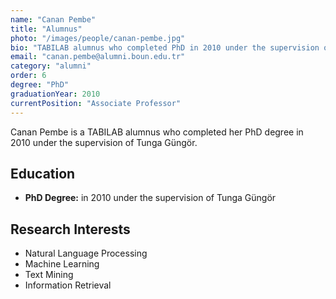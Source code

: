 ```yaml
---
name: "Canan Pembe"
title: "Alumnus"
photo: "/images/people/canan-pembe.jpg"
bio: "TABILAB alumnus who completed PhD in 2010 under the supervision of Tunga Güngör."
email: "canan.pembe@alumni.boun.edu.tr"
category: "alumni"
order: 6
degree: "PhD"
graduationYear: 2010
currentPosition: "Associate Professor"
---
```


Canan Pembe is a TABILAB alumnus who completed her PhD degree in 2010 under the supervision of Tunga Güngör.

## Education

- **PhD Degree:** in 2010 under the supervision of Tunga Güngör

## Research Interests

- Natural Language Processing
- Machine Learning
- Text Mining
- Information Retrieval 